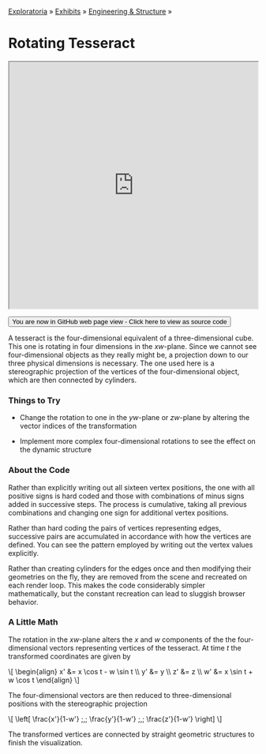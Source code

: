 [Exploratoria]( http://exploratoria.github.io ) &raquo; [Exhibits]( http://exploratoria.github.io/exhibits/ ) &raquo;
[Engineering & Structure]( http://exploratoria.github.io/exhibits/engineering/ ) &raquo;

# Rotating Tesseract

<iframe src=http://exploratoria.github.io/lib/code-edit-view/code-edit-view.html#http://exploratoria.github.io/exhibits/engineering/rotating-tesseract/rotating-tesseract.html width=100% height=500px></iframe>

<span style="display: none">_View as a web page to see the content of this iframe_</span>

<span style="display: none"> [You are now in GitHub source code view - Click here to view as a web page]( http://exploratoria.github.io/exhibits/engineering/rotating-tesseract/index.html 'View file as a web page' ) </span>
<input type=button value="You are now in GitHub web page view - Click here to view as source code" onclick="window.location.href='https://github.com/exploratoria/exploratoria.github.io/tree/master/exhibits/enginnering/rotating-tesseract/'" />

A tesseract is the four-dimensional equivalent of a three-dimensional cube. This one is rotating in four dimensions in the _xw_-plane. Since we cannot see four-dimensional objects as they really might be, a projection down to our three physical dimensions is necessary. The one used here is a stereographic projection of the vertices of the four-dimensional object, which are then connected by cylinders.

### Things to Try

* Change the rotation to one in the _yw_-plane or _zw_-plane by altering the vector indices of the transformation

* Implement more complex four-dimensional rotations to see the effect on the dynamic structure

### About the Code

Rather than explicitly writing out all sixteen vertex positions, the one with all positive signs is hard coded and those with combinations of minus signs added in successive steps. The process is cumulative, taking all previous combinations and changing one sign for additional vertex positions.

Rather than hard coding the pairs of vertices representing edges, successive pairs are accumulated in accordance with how the vertices are defined. You can see the pattern employed by writing out the vertex values explicitly.

Rather than creating cylinders for the edges once and then modifying their geometries on the fly, they are removed from the scene and recreated on each render loop. This makes the code considerably simpler mathematically, but the constant recreation can lead to sluggish browser behavior.

### A Little Math

The rotation in the _xw_-plane alters the _x_ and _w_ components of the the four-dimensional vectors representing vertices of the tesseract. At time _t_ the transformed coordinates are given by

\\[ \begin{align} x' &= x \cos t - w \sin t \\\ y' &= y \\\ z' &= z \\\ w' &= x \sin t + w \cos t \end{align} \\]

The four-dimensional vectors are then reduced to three-dimensional positions with the stereographic projection

\\[ \left[ \frac{x'}{1-w'} \;,\; \frac{y'}{1-w'} \;,\; \frac{z'}{1-w'} \right] \\]

The transformed vertices are connected by straight geometric structures to finish the visualization.
